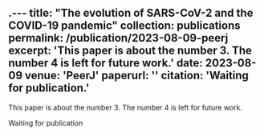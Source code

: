 .---
title: "The evolution of SARS-CoV-2 and the COVID-19 pandemic"
collection: publications
permalink: /publication/2023-08-09-peerj
excerpt: 'This paper is about the number 3. The number 4 is left for future work.'
date: 2023-08-09
venue: 'PeerJ'
paperurl: ''
citation: 'Waiting for publication.'
---
This paper is about the number 3. The number 4 is left for future work.

Waiting for publication
